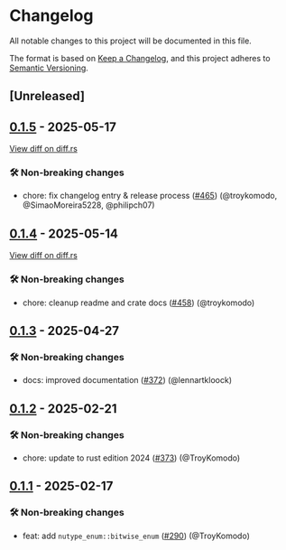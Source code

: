 # Changelog

<!--
This file is automatically generated by our release process.
DO NOT edit it directly.
If you want to add a change log entry for this package,
please create a new file in /changes.d/<pr-number>.toml
Refer to the [README.md](/changes.d/README.md) for more information.
-->

All notable changes to this project will be documented in this file.

The format is based on [Keep a Changelog](https://keepachangelog.com/en/1.0.0/),
and this project adheres to [Semantic Versioning](https://semver.org/spec/v2.0.0.html).

## [Unreleased]

## [0.1.5](https://github.com/ScuffleCloud/scuffle/releases/tag/nutype-enum-v0.1.5) - 2025-05-17

[View diff on diff.rs](https://diff.rs/nutype-enum/0.1.4/nutype-enum/0.1.5/Cargo.toml)

### 🛠️ Non-breaking changes

- chore: fix changelog entry & release process ([#465](https://github.com/scufflecloud/scuffle/pull/465)) (@troykomodo, @SimaoMoreira5228, @philipch07)

## [0.1.4](https://github.com/ScuffleCloud/scuffle/releases/tag/nutype-enum-v0.1.4) - 2025-05-14

[View diff on diff.rs](https://diff.rs/nutype-enum/0.1.3/nutype-enum/0.1.4/Cargo.toml)

### 🛠️ Non-breaking changes

- chore: cleanup readme and crate docs ([#458](https://github.com/scufflecloud/scuffle/pull/458)) (@troykomodo)

## [0.1.3](https://github.com/ScuffleCloud/scuffle/releases/tag/nutype-enum-v0.1.3) - 2025-04-27

### 🛠️ Non-breaking changes

- docs: improved documentation ([#372](https://github.com/scufflecloud/scuffle/pull/372)) (@lennartkloock)

## [0.1.2](https://github.com/ScuffleCloud/scuffle/releases/tag/nutype-enum-v0.1.2) - 2025-02-21

### 🛠️ Non-breaking changes

- chore: update to rust edition 2024 ([#373](https://github.com/scufflecloud/scuffle/pull/373)) (@TroyKomodo)

## [0.1.1](https://github.com/ScuffleCloud/scuffle/releases/tag/nutype-enum-v0.1.1) - 2025-02-17

### 🛠️ Non-breaking changes

- feat: add `nutype_enum::bitwise_enum` ([#290](https://github.com/scufflecloud/scuffle/pull/290)) (@TroyKomodo)
